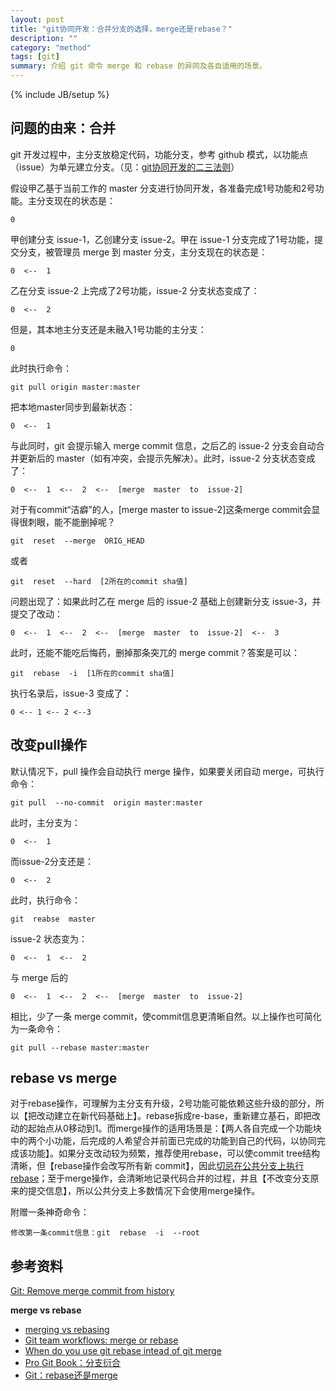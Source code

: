 ```yaml
---
layout: post
title: "git协同开发：合并分支的选择，merge还是rebase？"
description: ""
category: "method"
tags: [git]
summary: 介绍 git 命令 merge 和 rebase 的异同及各自适用的场景。
---
```

{% include JB/setup %}


## 问题的由来：合并
git 开发过程中，主分支放稳定代码，功能分支，参考 github 模式，以功能点（issue）为单元建立分支。（见：[git协同开发的二三法则](/method/2015/01/13/git-principle)）

假设甲乙基于当前工作的 master 分支进行协同开发，各准备完成1号功能和2号功能。主分支现在的状态是：

    0

甲创建分支 issue-1，乙创建分支 issue-2。甲在 issue-1 分支完成了1号功能，提交分支，被管理员 merge 到 master 分支，主分支现在的状态是：

    0  <--  1

乙在分支 issue-2 上完成了2号功能，issue-2 分支状态变成了：

    0  <--  2

但是，其本地主分支还是未融入1号功能的主分支：

    0

此时执行命令：

    git pull origin master:master

把本地master同步到最新状态：

    0  <--  1

与此同时，git 会提示输入 merge commit 信息，之后乙的 issue-2 分支会自动合并更新后的 master（如有冲突，会提示先解决）。此时，issue-2  分支状态变成了：

    0  <--  1  <--  2  <--  [merge  master  to  issue-2]

对于有commit“洁癖”的人，[merge  master  to  issue-2]这条merge commit会显得很刺眼，能不能删掉呢？

    git  reset  --merge  ORIG_HEAD

或者

    git  reset  --hard  [2所在的commit sha值]

问题出现了：如果此时乙在 merge 后的 issue-2 基础上创建新分支 issue-3，并提交了改动：

    0  <--  1  <--  2  <--  [merge  master  to  issue-2]  <--  3

此时，还能不能吃后悔药，删掉那条突兀的 merge commit？答案是可以：
    
    git  rebase  -i  [1所在的commit sha值]

执行名录后，issue-3 变成了：

    0 <-- 1 <-- 2 <--3

## 改变pull操作
默认情况下，pull 操作会自动执行 merge 操作，如果要关闭自动 merge，可执行命令：

    git pull  --no-commit  origin master:master

此时，主分支为：

    0  <--  1

而issue-2分支还是：

    0  <--  2

此时，执行命令：

    git  reabse  master

issue-2  状态变为：

    0  <--  1  <--  2

与  merge  后的

    0  <--  1  <--  2  <--  [merge  master  to  issue-2]

相比，少了一条  merge  commit，使commit信息更清晰自然。以上操作也可简化为一条命令：

    git pull --rebase master:master

## rebase vs merge
对于rebase操作，可理解为主分支有升级，2号功能可能依赖这些升级的部分，所以【把改动建立在新代码基础上】。rebase拆成re-base，重新建立基石，即把改动的起始点从0移动到1。而merge操作的适用场景是：【两人各自完成一个功能块中的两个小功能，后完成的人希望合并前面已完成的功能到自己的代码，以协同完成该功能】。如果分支改动较为频繁，推荐使用rebase，可以使commit tree结构清晰，但【rebase操作会改写所有新 commit】，因此[切忌在公共分支上执行rebase][2]；至于merge操作，会清晰地记录代码合并的过程，并且【不改变分支原来的提交信息】，所以公共分支上多数情况下会使用merge操作。

附赠一条神奇命令：

    修改第一条commit信息：git  rebase  -i  --root
    
## 参考资料

[Git: Remove merge commit from history](http://stackoverflow.com/questions/17577409/git-remove-merge-commit-from-history)

**merge  vs  rebase**

- [merging vs rebasing][2]
- [Git team workflows: merge or rebase](https://www.atlassian.com/git/articles/git-team-workflows-merge-or-rebase/)
- [When do you use git rebase intead of git merge](http://stackoverflow.com/questions/804115/when-do-you-use-git-rebase-instead-of-git-merge)
- [Pro Git Book：分支衍合](https://git-scm.com/book/zh/v1/Git-%E5%88%86%E6%94%AF-%E5%88%86%E6%94%AF%E7%9A%84%E8%A1%8D%E5%90%88)
- [Git：rebase还是merge](http://www.cnblogs.com/iammatthew/archive/2011/12/06/2277383.html)

[2]: https://www.atlassian.com/git/tutorials/merging-vs-rebasing/conceptual-overview

